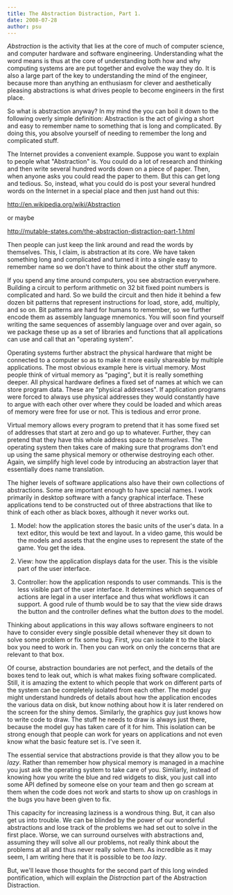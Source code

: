 ```yaml
---
title: The Abstraction Distraction, Part 1.
date: 2008-07-28
author: psu
---
```


<em>Abstraction</em> is the activity that lies at the core of much of computer science, and computer hardware and software engineering. Understanding what the word means is thus at the core of understanding both how and why computing systems are are put together and evolve the way they do. It is also a large part of the key to understanding the mind of the engineer, because more than anything an enthusiasm for clever and aesthetically pleasing abstractions is what drives people to become engineers in the first place.

So what is abstraction anyway? In my mind the you can boil it down to the following overly simple definition: Abstraction is the act of giving a short and easy to remember name to something that is long and complicated. By doing this, you absolve yourself of needing to remember the long and complicated stuff.

The Internet provides a convenient example. Suppose you want to explain to people what "Abstraction" is. You could do a lot of research and thinking and then write several hundred words down on a piece of paper. Then, when anyone asks you could read the paper to them. But this can get long and tedious. So, instead, what you could do is post your several hundred words on the Internet in a special place and then just hand out this:

<a href="http://en.wikipedia.org/wiki/Abstraction">http://en.wikipedia.org/wiki/Abstraction</a>

or maybe

<a href="/the-abstraction-distraction-part-1.html">http://mutable-states.com/the-abstraction-distraction-part-1.html</a>

Then people can just keep the link around and read the words by themselves. This, I claim, is abstraction at its core. We have taken something long and complicated and turned it into a single easy to remember name so we don't have to think about the other stuff anymore.

If you spend any time around computers, you see abstraction everywhere. Building a circuit to perform arithmetic on 32 bit fixed point numbers is complicated and hard. So we build the circuit and then hide it behind a few dozen bit patterns that represent instructions for load, store, add, multiply, and so on. Bit patterns are hard for humans to remember, so we further encode them as assembly language mnemonics. You will soon find yourself writing the same sequences of assembly language over and over again, so we package these up as a set of libraries and functions that all applications can use and call that an "operating system".

Operating systems further abstract the physical hardware that might be connected to a computer so as to make it more easily shareable by multiple applications. The most obvious example here is virtual memory. Most people think of virtual memory as "paging", but it is really something deeper. All physical hardware defines a fixed set of names at which we can store program data. These are "physical addresses". If application programs were forced to always use physical addresses they would constantly have to argue with each other over where they could be loaded and which areas of memory were free for use or not. This is tedious and error prone.

Virtual memory allows every program to pretend that it has some fixed set of addresses that start at zero and go up to whatever. Further, they can pretend that they have this whole address space <em>to themselves</em>. The operating system then takes care of making sure that programs don't end up using the same physical memory or otherwise destroying each other. Again, we simplify high level code by introducing an abstraction layer that essentially does name translation.

The higher levels of software applications also have their own collections of abstractions. Some are important enough to have special names. I work primarily in desktop software with a fancy graphical interface. These applications tend to be constructed out of three abstractions that like to think of each other as black boxes, although it never works out.

1. Model: how the application stores the basic units of the user's data. In a text editor, this would be text and layout. In a video game, this would be the models and assets that the engine uses to represent the state of the game. You get the idea.

2. View: how the application displays data for the user. This is the visible part of the user interface.

3. Controller: how the application responds to user commands. This is the less visible part of the user interface. It determines which sequences of actions are legal in a user interface and thus what workflows it can support. A good rule of thumb would be to say that the view side draws the button and the controller defines what the button <em>does</em> to the model.

Thinking about applications in this way allows software engineers to not have to consider every single possible detail whenever they sit down to solve some problem or fix some bug. First, you can isolate it to the black box you need to work in. Then you can work on only the concerns that are relevant to that box.

Of course, abstraction boundaries are not perfect, and the details of the boxes tend to leak out, which is what makes fixing software complicated. Still, it is amazing the extent to which people that work on different parts of the system can be completely isolated from each other. The model guy might understand hundreds of details about how the application encodes the various data on disk, but know nothing about how it is later rendered on the screen for the shiny demos. Similarly, the graphics guy just knows how to write code to draw. The stuff he needs to draw is always just there, because the model guy has taken care of it for him. This isolation can be strong enough that people can work for years on applications and not even know what the basic feature set is. I've seen it.

The essential service that abstractions provide is that they allow you to be <em>lazy</em>. Rather than remember how physical memory is managed in a machine you just ask the operating system to take care of you. Similarly, instead of knowing how you write the blue and red widgets to disk, you just call into some API defined by someone else on your team and then go scream at them when the code does not work and starts to show up on crashlogs in the bugs you have been given to fix.

This capacity for increasing laziness is a wondrous thing. But, it can also get us into trouble. We can be blinded by the power of our wonderful abstractions and lose track of the problems we had set out to solve in the first place. Worse, we can surround ourselves with abstractions and, assuming they will solve all our problems, not really think about the problems at all and thus never really solve them. As incredible as it may seem, I am writing here that it is possible to be <em>too lazy</em>.

But, we'll leave those thoughts for the second part of this long winded pontification, which will explain the <em>Distraction</em> part of the Abstraction Distraction.


